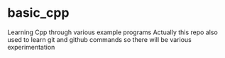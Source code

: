 # basic_cpp
Learning Cpp through various example programs
Actually this repo also used to learn git and github commands so there will be various experimentation
